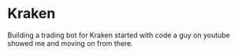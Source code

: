 # Kraken 
Building a trading bot for Kraken started with code a guy on youtube showed me and moving on from there.
